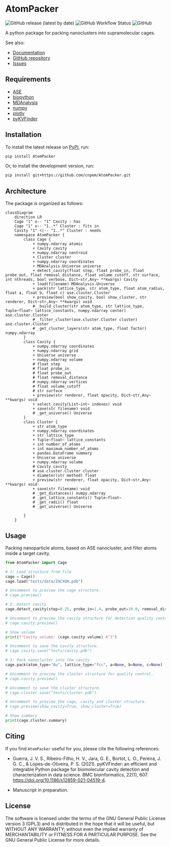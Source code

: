 # AtomPacker

![GitHub release (latest by date)](https://img.shields.io/github/v/release/cnpem/AtomPacker)
![GitHub Workflow Status](https://img.shields.io/github/actions/workflow/status/cnpem/AtomPacker/integration-testing.yml?label=testing)
![GitHub](https://img.shields.io/github/license/cnpem/AtomPacker)

A python package for packing nanoclusters into supramolecular cages.

See also:

- [Documentation](https://cnpem.github.io/AtomPacker/)
- [GitHub repository](https://github.com/cnpem/AtomPacker/)
- [Issues](https://github.com/cnpem/AtomPacker/issues)

## Requirements

- [ASE](https://pypi.org/project/ase)
- [biopython](https://pypi.org/project/biopython)
- [MDAnalysis](https://pypi.org/project/MDAnalysis)
- [numpy](https://pypi.org/project/numpy)
- [plotly](https://pypi.org/project/plotly)
- [pyKVFinder](https://pypi.org/project/pyKVFinder)

## Installation

To install the latest release on [PyPI](https://pypi.org/project/AtomPacker/), run:

```bash
pip install AtomPacker
```

Or, to install the development version, run:

```bash
pip install git+https://github.com/cnpem/AtomPacker.git
```

## Architecture

The package is organized as follows:

```mermaid
classDiagram
    direction LR
    Cage "1" o-- "1" Cavity : has
    Cage "1" o-- "1..*" Cluster : fits in
    Cavity "1" <|-- "1..*" Cluster : needs
    namespace AtomPacker {
        class Cage {
            + numpy.ndarray atomic
            + Cavity cavity
            + numpy.ndarray centroid
            + Cluster cluster
            + numpy.ndarray coordinates
            + MDAnalysis.Universe universe
            + detect_cavity(float step, float probe_in, float probe_out, float removal_distance, float volume_cutoff, str surface, int nthreads, bool verbose, Dict~str,Any~ **kwargs) Cavity
            + load(filename) MDAnalysis.Universe
            + pack(str lattice_type, str atom_type, float atom_radius, float a, float b, float c) ase.cluster.Cluster
            + preview(bool show_cavity, bool show_cluster, str renderer, Dict~str,Any~ **kwargs) void
            # _build_cluster(str atom_type, str lattice_type, Tuple~float~ lattice_constants, numpy.ndarray center) ase.cluster.Cluster
            # _filter_cluster(ase.cluster.Cluster cluster) ase.cluster.Cluster
            # _get_cluster_layers(str atom_type, float factor) numpy.ndarray            
        }
        class Cavity {
            + numpy.ndarray coordinates
            + numpy.ndarray grid
            + Universe universe
            + numpy.ndarray volume
            # float step
            # float probe_in
            # float probe_out
            # float removal_distance
            # numpy.ndarray vertices
            # float volume_cutoff
            # str surface
            + preview(str renderer, float opacity, Dict~str,Any~ **kwargs) void
            + select_cavity(List~int~ indexes) void
            + save(str filename) void
            # _get_universe() Universe
        }
        class Cluster {
            + str atom_type
            + numpy.ndarray coordinates
            + str lattice_type
            + Tuple~float~ lattice_constants
            + int number_of_atoms
            + int maximum_number_of_atoms
            + pandas.DataFrame summary
            + Universe universe
            + numpy.ndarray volume
            # Cavity cavity
            # ase.cluster.Cluster cluster
            + diameter(str method) float
            + preview(str renderer, float opacity, Dict~str,Any~ **kwargs) void
            + save(str filename) void
            # _get_distances() numpy.ndarray
            # _get_lattice_constants() Tuple~float~
            # _get_radii() float
            # _get_universe() Universe
            
        }
    }
```

## Usage

Packing nanoparticle atoms, based on ASE nanocluster, and filter atoms inside a target cavity.

```python
from AtomPacker import Cage

# 1: Load structure from file
cage = Cage()
cage.load("tests/data/ZOCXOH.pdb")

# Uncomment to preview the cage structure.
# cage.preview()

# 2: Detect cavity
cage.detect_cavity(step=0.25, probe_in=1.4, probe_out=10.0, removal_distance=1.0, volume_cutoff=5.0)

# Uncomment to preview the cavity structure for detection quality control.
# cage.cavity.preview()

# Show volume
print(f"Cavity volume: {cage.cavity.volume} A^3")

# Uncomment to save the cavity structure.
# cage.cavity.save("tests/cavity.pdb")

# 3: Pack nanocluster into the cavity
cage.pack(atom_type="Au", lattice_type="fcc", a=None, b=None, c=None)

# Uncomment to preview the cluster structure for quality control.
# cage.cavity.preview()

# Uncomment to save the cluster structure.
# cage.cluster.save("tests/cluster.pdb")

# Uncomment to preview the cage, cavity and cluster structure.
# cage.preview(show_cavity=True, show_cluster=True)

# Show summary
print(cage.cluster.summary)
```

## Citing

If you find `AtomPacker` useful for you, please cite the following references:

- Guerra, J. V. S., Ribeiro-Filho, H. V., Jara, G. E., Bortot, L. O., Pereira, J. G. C., & Lopes-de-Oliveira, P. S. (2021). pyKVFinder: an efficient and integrable Python package for biomolecular cavity detection and characterization in data science. BMC bioinformatics, 22(1), 607. https://doi.org/10.1186/s12859-021-04519-4.

- Manuscript in preparation.

## License

The software is licensed under the terms of the GNU General Public License version 3 (GPL3) and is distributed in the hope that it will be useful, but WITHOUT ANY WARRANTY; without even the implied warranty of MERCHANTABILITY or FITNESS FOR A PARTICULAR PURPOSE. See the GNU General Public License for more details.
